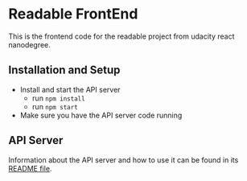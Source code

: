 # Readable FrontEnd

This is the frontend code for the readable project from udacity react nanodegree.

## Installation and Setup

* Install and start the API server
    - run `npm install`
    - run `npm start`
* Make sure you have the API server code running

## API Server

Information about the API server and how to use it can be found in its [README file](../api-server/README.md).
